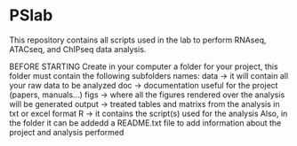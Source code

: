 # PSlab

This repository contains all scripts used in the lab to perform RNAseq, ATACseq, and ChIPseq data analysis.

BEFORE STARTING
Create in your computer a folder for your project, this folder must contain the following subfolders names:
  data -> it will contain all your raw data to be analyzed
  doc -> documentation useful for the project (papers, manuals...)
  figs -> where all the figures rendered over the analysis will be generated
  output -> treated tables and matrixs from the analysis in txt or excel format
  R -> it contains the script(s) used for the analysis
Also, in the folder it can be addedd a README.txt file to add information about the project and analysis performed
